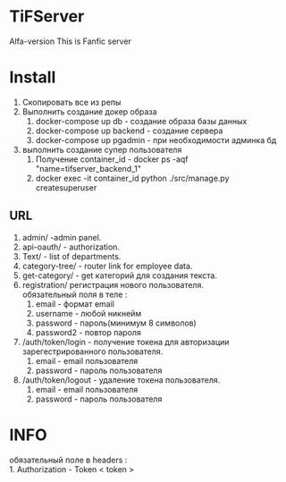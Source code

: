 # TiFServer
Alfa-version  This is Fanfic server

# Install
1. Скопировать все из репы
1. Выполнить создание докер образа
    1. docker-compose up db  - создание образа базы данных
    1. docker-compose up backend  - создание сервера
    1. docker-compose up pgadmin  - при необходимости админка бд
1. выполнить создание супер пользователя 
    1. Получение container_id - docker ps -aqf "name=tifserver_backend_1"
    1. docker exec -it container_id python ./src/manage.py createsuperuser
    





## URL
1. admin/ -admin panel.
1. api-oauth/ - authorization.
1. Text/ - list of departments.
1. category-tree/ - router link for employee data.
1. get-category/ - get категорий для создания текста.
1. registration/ регистрация нового пользователя.  
    обязательный поля в теле :
    1. email - формат email
    1. username - любой никнейм
    1. password - пароль(минимум 8 символов)
    1. password2 - повтор пароля  
1. /auth/token/login - получение токена для авторизации зарегестрированного пользователя.
    1. email -  email пользователя
    1. password - пароль пользователя
1. /auth/token/logout - удаление токена пользователя.
    1. email -  email пользователя
    1. password - пароль пользователя


# INFO
обязательный поле в headers :  
    1. Authorization - Token < token >

